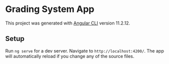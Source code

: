 # Grading System App

This project was generated with [Angular CLI](https://github.com/angular/angular-cli) version 11.2.12.

## Setup

Run `ng serve` for a dev server. Navigate to `http://localhost:4200/`. The app will automatically reload if you change any of the source files.
